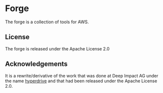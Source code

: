 # Forge

The forge is a collection of tools for AWS.

## License

The forge is released under the Apache License 2.0

## Acknowledgements

It is a rewrite/derivative of the work that was done at Deep Impact AG under the name
[hyperdrive](https://github.com/DEEP-IMPACT-AG/hyperdrive) and that had been released under the Apache License 2.0.

